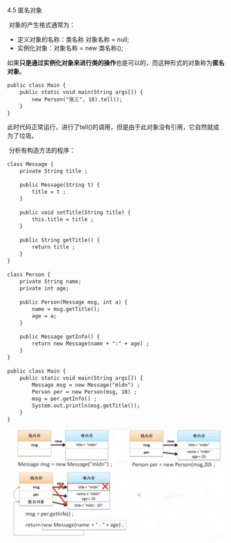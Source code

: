 4.5 匿名对象

​        对象的产生格式通常为：

- 定义对象的名称：类名称 对象名称 = null;
- 实例化对象：对象名称 = new 类名称();  

​        如果**只是通过实例化对象来进行类的操作**也是可以的，而这种形式的对象称为**匿名对象**。

```
public class Main {
    public static void main(String args[]) {
        new Person("张三", 18).tell();
    }
}
```

​        此时代码正常运行，进行了tell()的调用，但是由于此对象没有引用，它自然就成为了垃圾。



​        分析有构造方法的程序：

```
class Message {
    private String title ;

    public Message(String t) {
        title = t ;
    }

    public void setTitle(String title) {
        this.title = title ;
    }

    public String getTitle() {
        return title ;
    }
}

class Person {
    private String name;
    private int age;

    public Person(Message msg, int a) {
        name = msg.getTitle();
        age = a;
    }

    public Message getInfo() {
        return new Message(name + ":" + age) ;
    }
}

public class Main {
    public static void main(String args[]) {
        Message msg = new Message("mldn") ;
        Person per = new Person(msg, 18) ;
        msg = per.getInfo() ;
        System.out.println(msg.getTitle());
    }
}
```

![image-20250515171342100](assets/image-20250515171342100.png)